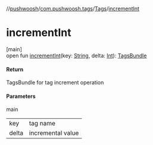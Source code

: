 //[pushwoosh](../../../index.md)/[com.pushwoosh.tags](../index.md)/[Tags](index.md)/[incrementInt](increment-int.md)

# incrementInt

[main]\
open fun [incrementInt](increment-int.md)(key: [String](https://developer.android.com/reference/kotlin/java/lang/String.html), delta: [Int](https://kotlinlang.org/api/latest/jvm/stdlib/kotlin-stdlib/kotlin/-int/index.html)): [TagsBundle](../-tags-bundle/index.md)

#### Return

TagsBundle for tag increment operation

#### Parameters

main

| | |
|---|---|
| key | tag name |
| delta | incremental value |
